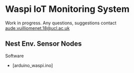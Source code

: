 # Waspi IoT Monitoring System

Work in progress. Any questions, suggestions contact aude.vuilliomenet.18@ucl.ac.uk 

## Nest Env. Sensor Nodes

Software
- [arduino_waspi.ino]


